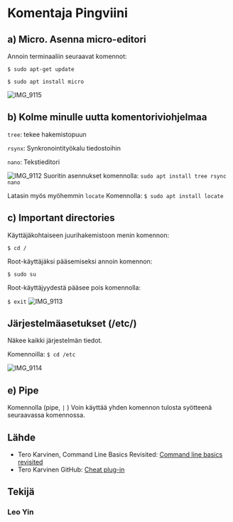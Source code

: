 # Komentaja Pingviini


## a) Micro. Asenna micro-editori

Annoin terminaaliin seuraavat komennot:

`$ sudo apt-get update`

`$ sudo apt install micro`

![IMG_9115](https://github.com/user-attachments/assets/dff2dcfa-b152-476f-a212-e05cdde9e3da)



## b) Kolme minulle uutta komentoriviohjelmaa

`tree`: tekee hakemistopuun

`rsynx`: Synkronointityökalu tiedostoihin

`nano`: Tekstieditori

![IMG_9112](https://github.com/user-attachments/assets/fdec7d76-2b35-4fe3-b200-79de79a1a556)
Suoritin asennukset komennolla: `sudo apt install tree rsync nano`

Latasin myös myöhemmin  `locate`
Komennolla: `$ sudo apt install locate`



## c) Important directories

Käyttäjäkohtaiseen juurihakemistoon menin komennon:

`$ cd /`

Root-käyttäjäksi pääsemiseksi annoin komennon:

`$ sudo su`

Root-käyttäjyydestä pääsee pois komennolla:

`$ exit`
![IMG_9113](https://github.com/user-attachments/assets/0c6b5b48-4638-4f8c-821c-de4b1a651ac1)



## Järjestelmäasetukset (/etc/) 

Näkee kaikki järjestelmän tiedot.

Komennoilla: `$ cd /etc`

![IMG_9114](https://github.com/user-attachments/assets/0c4c0786-cee2-4be7-ad14-9b8acc79e2ee)

## e) Pipe

Komennolla (pipe, `|` ) Voin käyttää yhden komennon tulosta syötteenä seuraavassa komennossa.




## Lähde
- Tero Karvinen, Command Line Basics Revisited: [Command line basics revisited](https://terokarvinen.com/2020/command-line-basics-revisited/?fromSearch=command%20line%20basics%20revisited)
- Tero Karvinen GitHub: [Cheat plug-in](https://github.com/terokarvinen/micro-cheat)

 ## Tekijä

### Leo Yin


